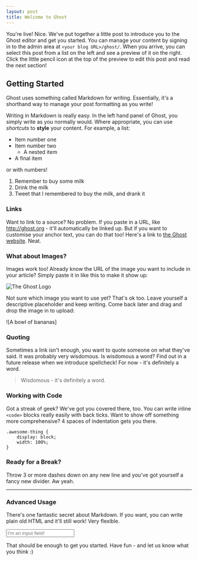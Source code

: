 ```yaml
---
layout: post
title: Welcome to Ghost
---
```

You're live! Nice. We've put together a little post to introduce you to the Ghost editor and get you started. You can manage your content by signing in to the admin area at `<your blog URL>/ghost/`. When you arrive, you can select this post from a list on the left and see a preview of it on the right. Click the little pencil icon at the top of the preview to edit this post and read the next section!

## Getting Started

Ghost uses something called Markdown for writing. Essentially, it's a shorthand way to manage your post formatting as you write!

Writing in Markdown is really easy. In the left hand panel of Ghost, you simply write as you normally would. Where appropriate, you can use *shortcuts* to **style** your content. For example, a list:

* Item number one
* Item number two
    * A nested item
* A final item

or with numbers!

1. Remember to buy some milk
2. Drink the milk
3. Tweet that I remembered to buy the milk, and drank it

### Links

Want to link to a source? No problem. If you paste in a URL, like http://ghost.org - it'll automatically be linked up. But if you want to customise your anchor text, you can do that too! Here's a link to [the Ghost website](http://ghost.org). Neat.

### What about Images?

Images work too! Already know the URL of the image you want to include in your article? Simply paste it in like this to make it show up:

![The Ghost Logo](https://ghost.org/images/ghost.png)

Not sure which image you want to use yet? That's ok too. Leave yourself a descriptive placeholder and keep writing. Come back later and drag and drop the image in to upload:

![A bowl of bananas]


### Quoting

Sometimes a link isn't enough, you want to quote someone on what they've said. It was probably very wisdomous. Is wisdomous a word? Find out in a future release when we introduce spellcheck! For now - it's definitely a word.

> Wisdomous - it's definitely a word.

### Working with Code

Got a streak of geek? We've got you covered there, too. You can write inline `<code>` blocks really easily with back ticks. Want to show off something more comprehensive? 4 spaces of indentation gets you there.

    .awesome-thing {
        display: block;
        width: 100%;
    }

### Ready for a Break? 

Throw 3 or more dashes down on any new line and you've got yourself a fancy new divider. Aw yeah.

---

### Advanced Usage

There's one fantastic secret about Markdown. If you want, you can write plain old HTML and it'll still work! Very flexible.

<input type="text" placeholder="I'm an input field!" />

That should be enough to get you started. Have fun - and let us know what you think :)
